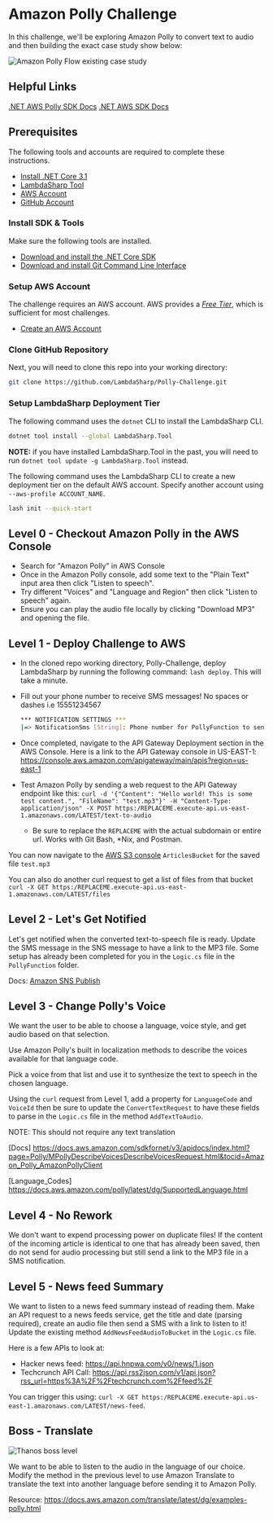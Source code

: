 # Amazon Polly Challenge

In this challenge, we'll be exploring Amazon Polly to convert text to audio and then building the exact case study show below:

![Amazon Polly Flow existing case study](case-study.png)

## Helpful Links

[.NET AWS Polly SDK Docs](https://docs.aws.amazon.com/sdkfornet/v3/apidocs/index.html?page=Polly/MPollySynthesizeSpeechSynthesizeSpeechRequest.html&tocid=Amazon_Polly_AmazonPollyClient)
[.NET AWS SDK Docs](https://docs.aws.amazon.com/sdkfornet/v3/apidocs)

## Prerequisites

The following tools and accounts are required to complete these instructions.

- [Install .NET Core 3.1](https://www.microsoft.com/net/download)
- [LambdaSharp Tool](https://github.com/LambdaSharp/LambdaSharpTool)
- [AWS Account](https://aws.amazon.com/)
- [GitHub Account](https://github.com/)

### Install SDK & Tools

Make sure the following tools are installed.

- [Download and install the .NET Core SDK](https://dotnet.microsoft.com/download)
- [Download and install Git Command Line Interface](https://git-scm.com/downloads)

### Setup AWS Account

The challenge requires an AWS account. AWS provides a [_Free Tier_](https://aws.amazon.com/free/), which is sufficient for most challenges.

- [Create an AWS Account](https://aws.amazon.com)

### Clone GitHub Repository

Next, you will need to clone this repo into your working directory:

```bash
git clone https://github.com/LambdaSharp/Polly-Challenge.git
```

### Setup LambdaSharp Deployment Tier

The following command uses the `dotnet` CLI to install the LambdaSharp CLI.

```bash
dotnet tool install --global LambdaSharp.Tool
```

**NOTE:** if you have installed LambdaSharp.Tool in the past, you will need to run `dotnet tool update -g LambdaSharp.Tool` instead.

The following command uses the LambdaSharp CLI to create a new deployment tier on the default AWS account. Specify another account using `--aws-profile ACCOUNT_NAME`.

```bash
lash init --quick-start
```

## Level 0 - Checkout Amazon Polly in the AWS Console

- Search for "Amazon Polly" in AWS Console
- Once in the Amazon Polly console, add some text to the "Plain Text" input area then click "Listen to speech".
- Try different "Voices" and "Language and Region" then click "Listen to speech" again.
- Ensure you can play the audio file locally by clicking "Download MP3" and opening the file.

## Level 1 - Deploy Challenge to AWS

- In the cloned repo working directory, Polly-Challenge, deploy LambdaSharp by running the following command: `lash deploy`. This will take a minute.

- Fill out your phone number to receive SMS messages! No spaces or dashes i.e 15551234567

  ```bash
  *** NOTIFICATION SETTINGS ***
  |=> NotificationSms [String]: Phone number for PollyFunction to send SMS messages for Polly audio files:
  ```

- Once completed, navigate to the API Gateway Deployment section in the AWS Console. Here is a link to the API Gateway console in US-EAST-1: https://console.aws.amazon.com/apigateway/main/apis?region=us-east-1
- Test Amazon Polly by sending a web request to the API Gateway endpoint like this: `curl -d '{"Content": "Hello world! This is some test content.", "FileName": "test.mp3"}' -H "Content-Type: application/json" -X POST https:/REPLACEME.execute-api.us-east-1.amazonaws.com/LATEST/text-to-audio`
  - Be sure to replace the `REPLACEME` with the actual subdomain or entire url. Works with Git Bash, \*Nix, and Postman.

You can now navigate to the [AWS S3 console](https://s3.console.aws.amazon.com/s3/home?region=us-east-1) `ArticlesBucket` for the saved file `test.mp3`

You can also do another curl request to get a list of files from that bucket `curl -X GET https:/REPLACEME.execute-api.us-east-1.amazonaws.com/LATEST/files`

## Level 2 - Let's Get Notified

Let's get notified when the converted text-to-speech file is ready. Update the SMS message in the SNS message to have a link to the MP3 file. Some setup has already been completed for you in the `Logic.cs` file in the `PollyFunction` folder.

Docs: [Amazon SNS Publish](https://docs.aws.amazon.com/sdkfornet/v3/apidocs/index.html?page=SNS/MSNSPublishAsyncStringStringCancellationToken.html&tocid=Amazon_SimpleNotificationService_Amaz)

## Level 3 - Change Polly's Voice

We want the user to be able to choose a language, voice style, and get audio based on that selection.

Use Amazon Polly's built in localization methods to describe the voices available for that language code.

Pick a voice from that list and use it to synthesize the text to speech in the chosen language.

Using the `curl` request from Level 1, add a property for `LanguageCode` and `VoiceId` then be sure to update the `ConvertTextRequest` to have these fields to parse in the `Logic.cs` file in the method `AddTextToAudio`.

NOTE: This should not require any text translation

[Docs] https://docs.aws.amazon.com/sdkfornet/v3/apidocs/index.html?page=Polly/MPollyDescribeVoicesDescribeVoicesRequest.html&tocid=Amazon_Polly_AmazonPollyClient

[Language_Codes] https://docs.aws.amazon.com/polly/latest/dg/SupportedLanguage.html

## Level 4 - No Rework

We don't want to expend processing power on duplicate files! If the content of the incoming article is identical to one that has already been saved, then do not send for audio processing but still send a link to the MP3 file in a SMS notification.

## Level 5 - News feed Summary

We want to listen to a news feed summary instead of reading them. Make an API request to a news feeds service, get the title and date (parsing required), create an audio file then send a SMS with a link to listen to it! Update the existing method `AddNewsFeedAudioToBucket` in the `Logic.cs` file.

Here is a few APIs to look at:

- Hacker news feed: https://api.hnpwa.com/v0/news/1.json
- Techcrunch API Call: https://api.rss2json.com/v1/api.json?rss_url=https%3A%2F%2Ftechcrunch.com%2Ffeed%2F

You can trigger this using: `curl -X GET https:/REPLACEME.execute-api.us-east-1.amazonaws.com/LATEST/news-feed`.

## Boss - Translate

![Thanos boss level](thanos.jpg)

We want to be able to listen to the audio in the language of our choice. Modify the method in the previous level to use Amazon Translate to translate the text into another language before sending it to Amazon Polly.

Resource: https://docs.aws.amazon.com/translate/latest/dg/examples-polly.html
